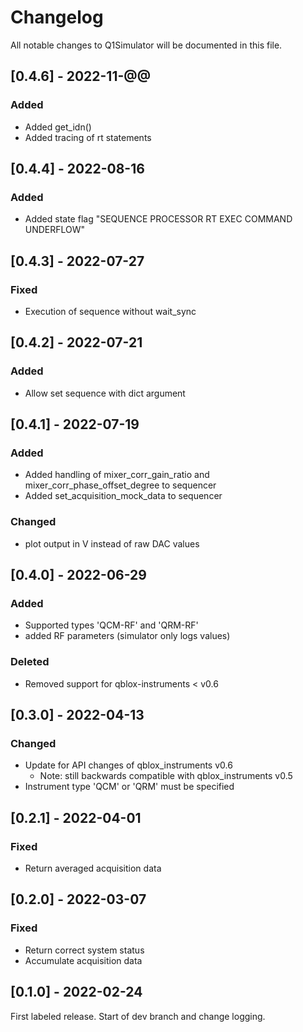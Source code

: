 # Changelog
All notable changes to Q1Simulator will be documented in this file.

## \[0.4.6] - 2022-11-@@

### Added
- Added get_idn()
- Added tracing of rt statements

## \[0.4.4] - 2022-08-16

### Added
- Added state flag "SEQUENCE PROCESSOR RT EXEC COMMAND UNDERFLOW"

## \[0.4.3] - 2022-07-27

### Fixed
- Execution of sequence without wait_sync

## \[0.4.2] - 2022-07-21

### Added
- Allow set sequence with dict argument

## \[0.4.1] - 2022-07-19

### Added
- Added handling of mixer_corr_gain_ratio and mixer_corr_phase_offset_degree to sequencer
- Added set_acquisition_mock_data to sequencer

### Changed
- plot output in V instead of raw DAC values

## \[0.4.0] - 2022-06-29

### Added
- Supported types 'QCM-RF' and 'QRM-RF'
- added RF parameters (simulator only logs values)

### Deleted
- Removed support for qblox-instruments < v0.6

## \[0.3.0] - 2022-04-13

### Changed
- Update for API changes of qblox_instruments v0.6
   - Note: still backwards compatible with qblox_instruments v0.5
- Instrument type 'QCM' or 'QRM' must be specified

## \[0.2.1] - 2022-04-01

### Fixed
- Return averaged acquisition data

## \[0.2.0] - 2022-03-07

### Fixed
- Return correct system status
- Accumulate acquisition data

## \[0.1.0] - 2022-02-24
First labeled release. Start of dev branch and change logging.
